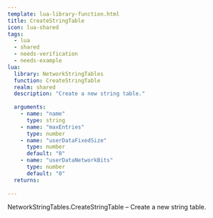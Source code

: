 ```yaml
---
template: lua-library-function.html
title: CreateStringTable
icon: lua-shared
tags:
  - lua
  - shared
  - needs-verification
  - needs-example
lua:
  library: NetworkStringTables
  function: CreateStringTable
  realm: shared
  description: "Create a new string table."
  
  arguments:
    - name: "name"
      type: string
    - name: "maxEntries"
      type: number
    - name: "userDataFixedSize"
      type: number
      default: "0"
    - name: "userDataNetworkBits"
      type: number
      default: "0"
  returns:
    
---
```


<div class="lua__search__keywords">
NetworkStringTables.CreateStringTable &#x2013; Create a new string table.
</div>
